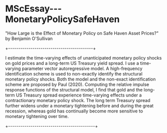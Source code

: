 # MScEssay---MonetaryPolicySafeHaven

"How Large is the Effect of Monetary Policy on Safe Haven Asset Prices?" by Benjamin O'Sullivan

+------------------------------------------+

I estimate the time-varying effects of unanticipated monetary policy shocks on gold prices and a long-term US Treasury yield spread. I use a 
time-varying parameter vector autoregressive model. A high-frequency identification scheme is used to non-exactly identify the structural monetary policy
shocks. Both the model and the non-exact identification scheme are proposed by Paul (2020). Computing the relative impulse response functions of the 
structural model, I find that gold and the long-term US Treasury spread experience time-varying effects under a contractionary monetary policy shock. 
The long term Treasury spread further widens under a monetary tightening before and during the great recession, whereas gold has continually become 
more sensitive to monetary tightening over time.

+-------------------------------------------+

